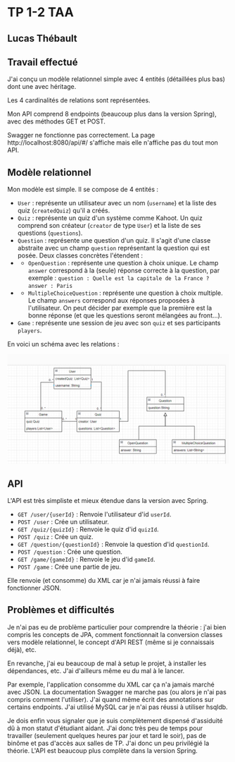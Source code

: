 # TP 1-2 TAA
## Lucas Thébault

## Travail effectué
J'ai conçu un modèle relationnel simple avec 4 entités (détaillées plus bas) dont une avec héritage. 

Les 4 cardinalités de relations sont représentées.

Mon API comprend 8 endpoints (beaucoup plus dans la version Spring), avec des méthodes GET et POST.

Swagger ne fonctionne pas correctement. La page http://localhost:8080/api/#/ s'affiche mais elle n'affiche pas du tout mon API.

## Modèle relationnel

Mon modèle est simple. Il se compose de 4 entités :
- `User` : représente un utilisateur avec un nom (`username`) et la liste des quiz (`createdQuiz`) qu'il a créés.
- `Quiz` : représente un quiz d'un système comme Kahoot. Un quiz comprend son créateur (`creator` de type `User`) et la liste de ses questions (`questions`).
- `Question` : représente une question d'un quiz. Il s'agit d'une classe abstraite avec un champ `question` représentant la question qui est posée. Deux classes concrètes l'étendent :
- - `OpenQuestion` : représente une question à choix unique. Le champ `answer` correspond à la (seule) réponse correcte à la question, par exemple : `question : Quelle est la capitale de la France ?` `answer : Paris`
- - `MultipleChoiceQuestion` : représente une question à choix multiple. Le champ `answers` correspond aux réponses proposées à l'utilisateur. On peut décider par exemple que la première est la bonne réponse (et que les questions seront mélangées au front...).
- `Game` : représente une session de jeu avec son `quiz` et ses participants `players`.

En voici un schéma avec les relations :

![Modèle relationnel](uml.png)

## API

L'API est très simpliste et mieux étendue dans la version avec Spring.

- `GET /user/{userId}` : Renvoie l'utilisateur d'id `userId`.
- `POST /user` : Crée un utilisateur.
- `GET /quiz/{quizId}` : Renvoie le quiz d'id `quizId`.
- `POST /quiz` : Crée un quiz.
- `GET /question/{questionId}` : Renvoie la question d'id `questionId`.
- `POST /question` : Crée une question.
- `GET /game/{gameId}` : Renvoie le jeu d'id `gameId`.
- `POST /game` : Crée une partie de jeu.

Elle renvoie (et consomme) du XML car je n'ai jamais réussi à faire fonctionner JSON.

## Problèmes et difficultés

Je n'ai pas eu de problème particulier pour comprendre la théorie : j'ai bien compris les concepts de JPA, comment fonctionnait la conversion classes vers modèle relationnel, le concept d'API REST (même si je connaissais déjà), etc.

En revanche, j'ai eu beaucoup de mal à setup le projet, à installer les dépendances, etc. J'ai d'ailleurs même eu du mal à le lancer.

Par exemple, l'application consomme du XML car ça n'a jamais marché avec JSON. La documentation Swagger ne marche pas (ou alors je n'ai pas compris comment l'utiliser). J'ai quand même écrit des annotations sur certains endpoints. J'ai utilisé MySQL car je n'ai pas réussi à utiliser hsqldb.

Je dois enfin vous signaler que je suis complètement dispensé d'assiduité dû à mon statut d'étudiant aidant. J'ai donc très peu de temps pour travailler (seulement quelques heures par jour et tard le soir), pas de binôme et pas d'accès aux salles de TP. J'ai donc un peu privilégié la théorie. L'API est beaucoup plus complète dans la version Spring.
